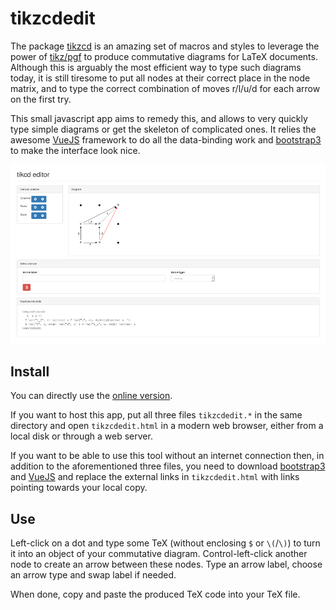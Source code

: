 # tikzcdedit

The package [tikzcd](https://www.ctan.org/pkg/tikz-cd) is an amazing set
of macros and styles to leverage the power of
[tikz/pgf](https://www.ctan.org/pkg/pgf) to produce commutative
diagrams for LaTeX documents. Although this is arguably the most
efficient way to type such diagrams today, it is still tiresome to put
all nodes at their correct place in the node matrix, and to type the
correct combination of moves r/l/u/d for each arrow on the first try.

This small javascript app aims to remedy this, and allows to very quickly
type simple diagrams or get the skeleton of complicated ones. It relies
the awesome [VueJS](http://vuejs.org/) framework to do all
the data-binding work and [bootstrap3](http://getbootstrap.com/) to make
the interface look nice.

![tikzcdedit screenshot](screen-shot.png)

## Install

You can directly use the [online version](https://patrickmassot.github.io/tikzcdedit/).

If you want to host this app, put all three files ``tikzcdedit.*`` in
the same directory and open ``tikzcdedit.html`` in a modern web
browser, either from a local disk or through a web server.

If you want to be able to use this tool without an internet connection
then, in addition to the aforementioned three files, you need to
download [bootstrap3](http://getbootstrap.com/) and
[VueJS](http://vuejs.org/) and replace the external links in
``tikzcdedit.html`` with links pointing towards your local copy.

## Use

Left-click on a dot and type some TeX (without enclosing ``$`` or
``\(``/``\)``) to turn it into an object of your commutative diagram.
Control-left-click another node to create an arrow between these nodes.
Type an arrow label, choose an arrow type and swap label if needed.

When done, copy and paste the produced TeX code into your TeX file.
